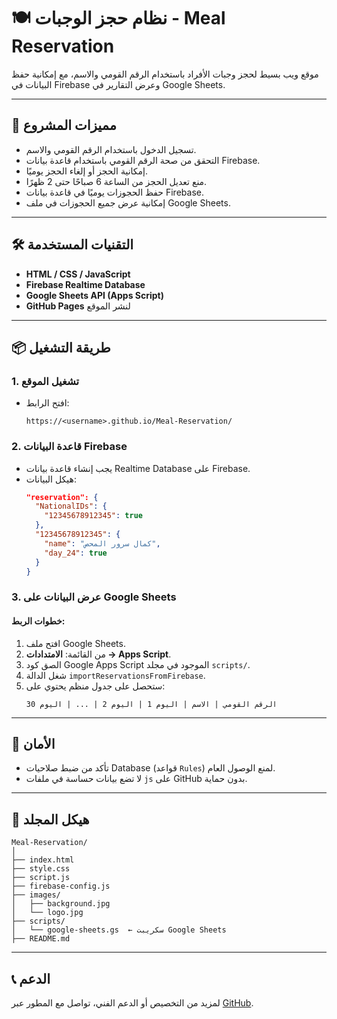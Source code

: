 
# 🍽️ نظام حجز الوجبات - Meal Reservation 

موقع ويب بسيط لحجز وجبات الأفراد باستخدام الرقم القومي والاسم، مع إمكانية حفظ البيانات في Firebase وعرض التقارير في Google Sheets.

---

## 📌 مميزات المشروع

- تسجيل الدخول باستخدام الرقم القومي والاسم.
- التحقق من صحة الرقم القومي باستخدام قاعدة بيانات Firebase.
- إمكانية الحجز أو إلغاء الحجز يوميًا.
- منع تعديل الحجز من الساعة 6 صباحًا حتى 2 ظهرًا.
- حفظ الحجوزات يوميًا في قاعدة بيانات Firebase.
- إمكانية عرض جميع الحجوزات في ملف Google Sheets.

---

## 🛠️ التقنيات المستخدمة

- **HTML / CSS / JavaScript**
- **Firebase Realtime Database**
- **Google Sheets API (Apps Script)**
- **GitHub Pages** لنشر الموقع

---

## 📦 طريقة التشغيل

### 1. تشغيل الموقع

- افتح الرابط:
  ```
  https://<username>.github.io/Meal-Reservation/
  ```

### 2. قاعدة البيانات Firebase

- يجب إنشاء قاعدة بيانات Realtime Database على Firebase.
- هيكل البيانات:
  ```json
  "reservation": {
    "NationalIDs": {
      "12345678912345": true
    },
    "12345678912345": {
      "name": "كمال سرور المحص",
      "day_24": true
    }
  }
  ```

### 3. عرض البيانات على Google Sheets

#### خطوات الربط:

1. افتح ملف Google Sheets.
2. من القائمة: **الامتدادات → Apps Script**.
3. الصق كود Google Apps Script الموجود في مجلد `scripts/`.
4. شغل الدالة `importReservationsFromFirebase`.
5. ستحصل على جدول منظم يحتوي على:
   ```
   الرقم القومي | الاسم | اليوم 1 | اليوم 2 | ... | اليوم 30
   ```

---

## 🔐 الأمان

- تأكد من ضبط صلاحيات  Database (قواعد `Rules`) لمنع الوصول العام.
- لا تضع بيانات حساسة في ملفات `js` على GitHub بدون حماية.

---

## 📁 هيكل المجلد

```
Meal-Reservation/
│
├── index.html
├── style.css
├── script.js
├── firebase-config.js
├── images/
│   ├── background.jpg
│   └── logo.jpg
├── scripts/
│   └── google-sheets.gs  ← سكريبت Google Sheets
├── README.md
```

---

## 📞 الدعم
لمزيد من التخصيص أو الدعم الفني، تواصل مع المطور عبر [GitHub](https://github.com/kamalsororr).
